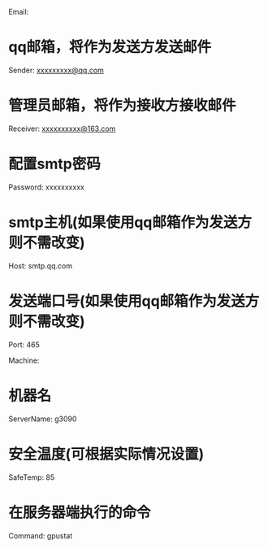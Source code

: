 Email:
# qq邮箱，将作为发送方发送邮件
Sender: xxxxxxxxx@qq.com
# 管理员邮箱，将作为接收方接收邮件
Receiver: xxxxxxxxxx@163.com
# 配置smtp密码
Password: xxxxxxxxxx
# smtp主机(如果使用qq邮箱作为发送方则不需改变)
Host: smtp.qq.com
# 发送端口号(如果使用qq邮箱作为发送方则不需改变)
Port: 465

Machine:
# 机器名
ServerName: g3090
# 安全温度(可根据实际情况设置)
SafeTemp: 85
# 在服务器端执行的命令
Command: gpustat